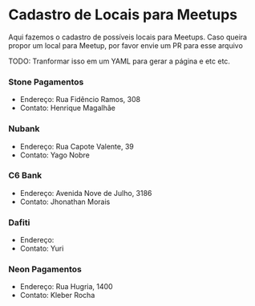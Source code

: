 # Cadastro de Locais para Meetups

Aqui fazemos o cadastro de possíveis locais para Meetups. Caso queira propor um local para Meetup, por favor envie um PR para esse arquivo

TODO: Tranformar isso em um YAML para gerar a página e etc etc.


### Stone Pagamentos
* Endereço: Rua Fidêncio Ramos, 308
* Contato: Henrique Magalhãe

### Nubank
* Endereço: Rua Capote Valente, 39
* Contato: Yago Nobre

### C6 Bank
* Endereço: Avenida Nove de Julho, 3186
* Contato: Jhonathan Morais

### Dafiti
* Endereço: 
* Contato: Yuri

### Neon Pagamentos
* Endereço: Rua Hugria, 1400
* Contato: Kleber Rocha
